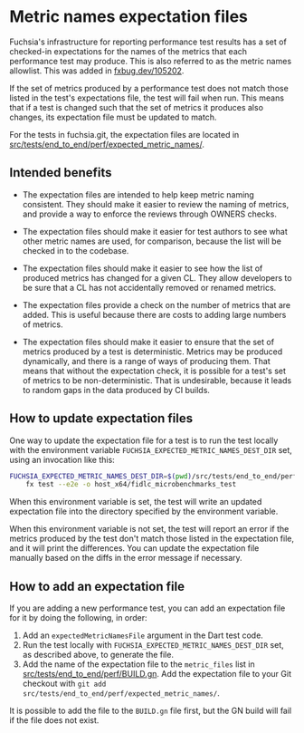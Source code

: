 # Metric names expectation files

Fuchsia's infrastructure for reporting performance test results has a
set of checked-in expectations for the names of the metrics that each
performance test may produce.  This is also referred to as the metric
names allowlist.  This was added in
[fxbug.dev/105202](https://fxbug.dev/105202).

If the set of metrics produced by a performance test does not match
those listed in the test's expectations file, the test will fail when
run.  This means that if a test is changed such that the set of
metrics it produces also changes, its expectation file must be updated
to match.

For the tests in fuchsia.git, the expectation files are located in
[src/tests/end_to_end/perf/expected_metric_names/](/src/tests/end_to_end/perf/expected_metric_names/).

## Intended benefits

*   The expectation files are intended to help keep metric naming
    consistent.  They should make it easier to review the naming of
    metrics, and provide a way to enforce the reviews through OWNERS
    checks.

*   The expectation files should make it easier for test authors to
    see what other metric names are used, for comparison, because the
    list will be checked in to the codebase.

*   The expectation files should make it easier to see how the list of
    produced metrics has changed for a given CL.  They allow
    developers to be sure that a CL has not accidentally removed or
    renamed metrics.

*   The expectation files provide a check on the number of metrics
    that are added.  This is useful because there are costs to adding
    large numbers of metrics.

*   The expectation files should make it easier to ensure that the set
    of metrics produced by a test is deterministic.  Metrics may be
    produced dynamically, and there is a range of ways of producing
    them.  That means that without the expectation check, it is
    possible for a test's set of metrics to be non-deterministic.
    That is undesirable, because it leads to random gaps in the data
    produced by CI builds.

## How to update expectation files

One way to update the expectation file for a test is to run the test
locally with the environment variable
`FUCHSIA_EXPECTED_METRIC_NAMES_DEST_DIR` set, using an invocation like
this:

```sh
FUCHSIA_EXPECTED_METRIC_NAMES_DEST_DIR=$(pwd)/src/tests/end_to_end/perf/expected_metric_names/ \
    fx test --e2e -o host_x64/fidlc_microbenchmarks_test
```

When this environment variable is set, the test will write an updated
expectation file into the directory specified by the environment
variable.

When this environment variable is not set, the test will report an
error if the metrics produced by the test don't match those listed in
the expectation file, and it will print the differences.  You can
update the expectation file manually based on the diffs in the error
message if necessary.

## How to add an expectation file

If you are adding a new performance test, you can add an expectation
file for it by doing the following, in order:

1.  Add an `expectedMetricNamesFile` argument in the Dart test code.
2.  Run the test locally with `FUCHSIA_EXPECTED_METRIC_NAMES_DEST_DIR`
    set, as described above, to generate the file.
3.  Add the name of the expectation file to the `metric_files` list in
    [src/tests/end_to_end/perf/BUILD.gn](/src/tests/end_to_end/perf/BUILD.gn).
    Add the expectation file to your Git checkout with `git add
    src/tests/end_to_end/perf/expected_metric_names/`.

It is possible to add the file to the `BUILD.gn` file first, but the
GN build will fail if the file does not exist.
